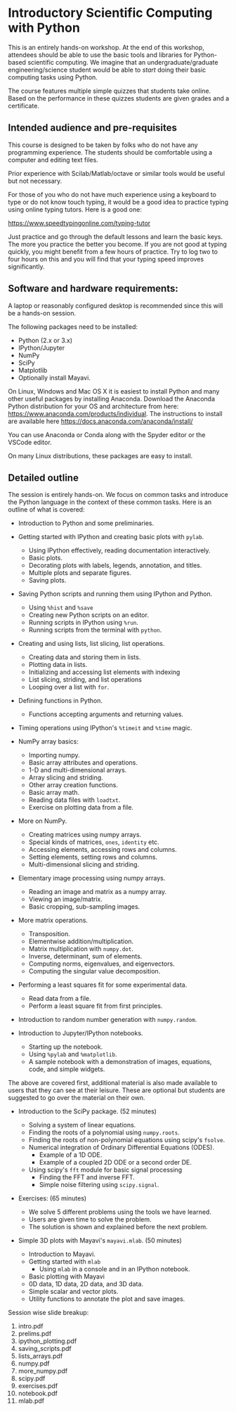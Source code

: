 # Introductory Scientific Computing with Python

This is an entirely hands-on workshop. At the end of this workshop, attendees
should be able to use the basic tools and libraries for Python-based
scientific computing. We imagine that an undergraduate/graduate
engineering/science student would be able to *start* doing their basic
computing tasks using Python.

The course features multiple simple quizzes that students take online. Based
on the performance in these quizzes students are given grades and a
certificate.


## Intended audience and pre-requisites

This course is designed to be taken by folks who do not have any programming
experience. The students should be comfortable using a computer and editing
text files.

Prior experience with Scilab/Matlab/octave or similar tools would be useful
but not necessary.

For those of you who do not have much experience using a keyboard to type or do
not know touch typing, it would be a good idea to practice typing using online
typing tutors.  Here is a good one:

https://www.speedtypingonline.com/typing-tutor

Just practice and go through the default lessons and learn the basic keys.  The
more you practice the better you become.  If you are not good at typing quickly,
you might benefit from a few hours of practice.  Try to log two to four hours on
this and you will find that your typing speed improves significantly.


## Software and hardware requirements:

A laptop or reasonably configured desktop is recommended since this will be a
hands-on session.

The following packages need to be installed:

- Python (2.x or 3.x)
- IPython/Jupyter
- NumPy
- SciPy
- Matplotlib
- Optionally install Mayavi.

On Linux, Windows and Mac OS X it is easiest to install Python and many other
useful packages by installing Anaconda. Download the Anaconda Python distribution
for your OS and architecture from here: https://www.anaconda.com/products/individual. The instructions to install are available here https://docs.anaconda.com/anaconda/install/

You can use Anaconda or Conda along with the Spyder editor or the VSCode editor.

On many Linux distributions, these packages are easy to install.


## Detailed outline

The session is entirely hands-on. We focus on common tasks and introduce the
Python language in the context of these common tasks. Here is an outline
of what is covered:

- Introduction to Python and some preliminaries.

- Getting started with IPython and creating basic plots with `pylab`.
  - Using IPython effectively, reading documentation interactively.
  - Basic plots.
  - Decorating plots with labels, legends, annotation, and titles.
  - Multiple plots and separate figures.
  - Saving plots.

- Saving Python scripts and running them using IPython and Python.
  - Using `%hist` and `%save`
  - Creating new Python scripts on an editor.
  - Running scripts in IPython using `%run`.
  - Running scripts from the terminal with `python`.

- Creating and using lists, list slicing, list operations.
  - Creating data and storing them in lists.
  - Plotting data in lists.
  - Initializing and accessing list elements with indexing
  - List slicing, striding, and list operations
  - Looping over a list with `for`.

- Defining functions in Python.
  - Functions accepting arguments and returning values.

- Timing operations using IPython's `%timeit` and `%time` magic.

- NumPy array basics:
  - Importing numpy.
  - Basic array attributes and operations.
  - 1-D and multi-dimensional arrays.
  - Array slicing and striding.
  - Other array creation functions.
  - Basic array math.
  - Reading data files with `loadtxt`.
  - Exercise on plotting data from a file.

- More on NumPy.
  - Creating matrices using numpy arrays.
  - Special kinds of matrices, `ones`, `identity` etc.
  - Accessing elements, accessing rows and columns.
  - Setting elements, setting rows and columns.
  - Multi-dimensional slicing and striding.

- Elementary image processing using numpy arrays.
  - Reading an image and matrix as a numpy array.
  - Viewing an image/matrix.
  - Basic cropping, sub-sampling images.

- More matrix operations.
  - Transposition.
  - Elementwise addition/multiplication.
  - Matrix multiplication with `numpy.dot`.
  - Inverse, determinant, sum of elements.
  - Computing norms, eigenvalues, and eigenvectors.
  - Computing the singular value decomposition.

- Performing a least squares fit for some experimental data.
  - Read data from a file.
  - Perform a least square fit from first principles.

- Introduction to random number generation with `numpy.random`.

- Introduction to Jupyter/IPython notebooks.
  - Starting up the notebook.
  - Using `%pylab` and `%matplotlib`.
  - A sample notebook with a demonstration of images, equations, code, and
    simple widgets.

The above are covered first, additional material is also made available to
users that they can see at their leisure. These are optional but students are
suggested to go over the material on their own.

- Introduction to the SciPy package. (52 minutes)

  - Solving a system of linear equations.
  - Finding the roots of a polynomial using `numpy.roots`.
  - Finding the roots of non-polynomial equations using scipy's `fsolve`.
  - Numerical integration of Ordinary Differential Equations (ODES).
    - Example of a 1D ODE.
    - Example of a coupled 2D ODE or a second order DE.
  - Using scipy's `fft` module for basic signal processing
    - Finding the FFT and inverse FFT.
    - Simple noise filtering using `scipy.signal`.

- Exercises: (65 minutes)
  - We solve 5 different problems using the tools we have learned.
  - Users are given time to solve the problem.
  - The solution is shown and explained before the next problem.

- Simple 3D plots with Mayavi's `mayavi.mlab`. (50 minutes)
  - Introduction to Mayavi.
  - Getting started with `mlab`
    - Using `mlab` in a console and in an IPython notebook.
  - Basic plotting with Mayavi
  - 0D data, 1D data, 2D data, and 3D data.
  - Simple scalar and vector plots.
  - Utility functions to annotate the plot and save images.


Session wise slide breakup:

1. intro.pdf
2. prelims.pdf
3. ipython_plotting.pdf
4. saving_scripts.pdf
5. lists_arrays.pdf
6. numpy.pdf
7. more_numpy.pdf
8. scipy.pdf
9. exercises.pdf
10. notebook.pdf
11. mlab.pdf

